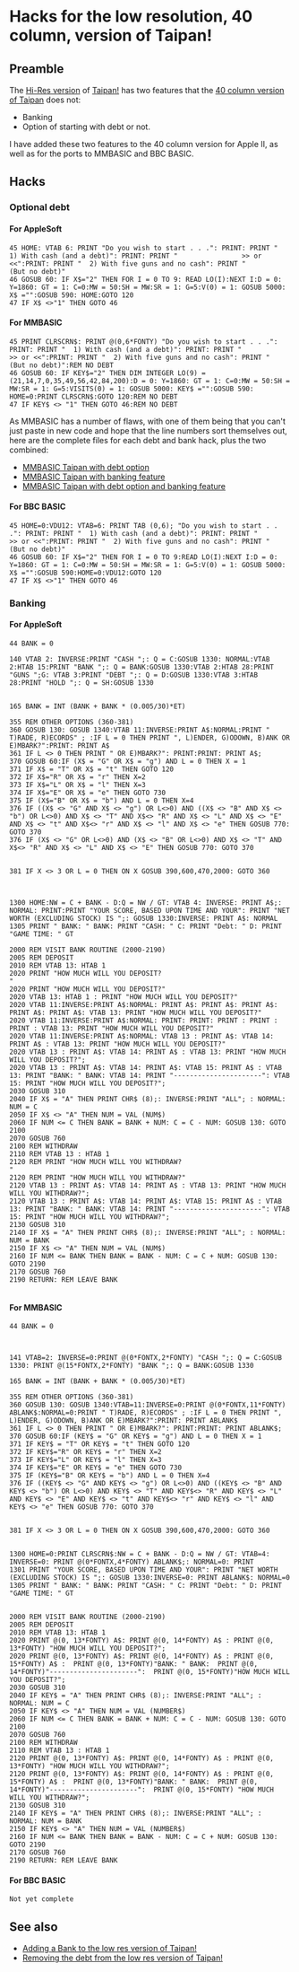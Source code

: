 # Hacks for the low resolution, 40 column, version of Taipan!

## Preamble

The [Hi-Res version][1] of [Taipan!][2] has two features that the [40 column version of Taipan][3] does not:

 - Banking
 - Option of starting with debt or not.

I have added these two features to the 40 column version for Apple II, as well as for the ports to  MMBASIC and BBC BASIC.

## Hacks

### Optional debt

#### For AppleSoft

```none
45 HOME: VTAB 6: PRINT "Do you wish to start . . .": PRINT: PRINT "  1) With cash (and a debt)": PRINT: PRINT "                >> or <<":PRINT: PRINT "  2) With five guns and no cash": PRINT "                (But no debt)"
46 GOSUB 60: IF X$="2" THEN FOR I = 0 TO 9: READ LO(I):NEXT I:D = 0: Y=1860: GT = 1: C=0:MW = 50:SH = MW:SR = 1: G=5:V(0) = 1: GOSUB 5000: X$ ="":GOSUB 590: HOME:GOTO 120
47 IF X$ <>"1" THEN GOTO 46
```


#### For MMBASIC

```none
45 PRINT CLRSCRN$: PRINT @(0,6*FONTY) "Do you wish to start . . .": PRINT: PRINT "  1) With cash (and a debt)": PRINT: PRINT "                >> or <<":PRINT: PRINT "  2) With five guns and no cash": PRINT "                (But no debt)":REM NO DEBT
46 GOSUB 60: IF KEY$="2" THEN DIM INTEGER LO(9) = (21,14,7,0,35,49,56,42,84,200):D = 0: Y=1860: GT = 1: C=0:MW = 50:SH = MW:SR = 1: G=5:VISITS(0) = 1: GOSUB 5000: KEY$ ="":GOSUB 590: HOME=0:PRINT CLRSCRN$:GOTO 120:REM NO DEBT
47 IF KEY$ <> "1" THEN GOTO 46:REM NO DEBT
```

As MMBASIC has a number of flaws, with one of them being that you can't just paste in new code and hope that the line numbers sort themselves out, here are the complete files for each debt and bank hack, plus the two combined:

 - [MMBASIC Taipan with debt option][4]
 - [MMBASIC Taipan with banking feature][5]
 - [MMBASIC Taipan with debt option and banking feature][6]


#### For BBC BASIC

```none
45 HOME=0:VDU12: VTAB=6: PRINT TAB (0,6); "Do you wish to start . . .": PRINT: PRINT "  1) With cash (and a debt)": PRINT: PRINT "                >> or <<":PRINT: PRINT "  2) With five guns and no cash": PRINT "                (But no debt)"
46 GOSUB 60: IF X$="2" THEN FOR I = 0 TO 9:READ LO(I):NEXT I:D = 0: Y=1860: GT = 1: C=0:MW = 50:SH = MW:SR = 1: G=5:V(0) = 1: GOSUB 5000: X$ ="":GOSUB 590:HOME=0:VDU12:GOTO 120
47 IF X$ <>"1" THEN GOTO 46
```



### Banking

#### For AppleSoft

```none
44 BANK = 0

140 VTAB 2: INVERSE:PRINT "CASH ";: Q = C:GOSUB 1330: NORMAL:VTAB 2:HTAB 15:PRINT "BANK ";: Q = BANK:GOSUB 1330:VTAB 2:HTAB 28:PRINT "GUNS ";G: VTAB 3:PRINT "DEBT ";: Q = D:GOSUB 1330:VTAB 3:HTAB 28:PRINT "HOLD ";: Q = SH:GOSUB 1330


165 BANK = INT (BANK + BANK * (0.005/30)*ET)

355 REM OTHER OPTIONS (360-381)
360 GOSUB 130: GOSUB 1340:VTAB 11:INVERSE:PRINT A$:NORMAL:PRINT " T)RADE, R)ECORDS" ; :IF L = 0 THEN PRINT ", L)ENDER, G)ODOWN, B)ANK OR E)MBARK?":PRINT: PRINT A$
361 IF L <> 0 THEN PRINT " OR E)MBARK?": PRINT:PRINT: PRINT A$;
370 GOSUB 60:IF (X$ = "G" OR X$ = "g") AND L = 0 THEN X = 1
371 IF X$ = "T" OR X$ = "t" THEN GOTO 120
372 IF X$="R" OR X$ = "r" THEN X=2
373 IF X$="L" OR X$ = "l" THEN X=3
374 IF X$="E" OR X$ = "e" THEN GOTO 730
375 IF (X$="B" OR X$ = "b") AND L = 0 THEN X=4
376 IF ((X$ <> "G" AND X$ <> "g") OR L<>0) AND ((X$ <> "B" AND X$ <> "b") OR L<>0) AND X$ <> "T" AND X$<> "R" AND X$ <> "L" AND X$ <> "E" AND X$ <> "t" AND X$<> "r" AND X$ <> "l" AND X$ <> "e" THEN GOSUB 770: GOTO 370
376 IF (X$ <> "G" OR L<>0) AND (X$ <> "B" OR L<>0) AND X$ <> "T" AND X$<> "R" AND X$ <> "L" AND X$ <> "E" THEN GOSUB 770: GOTO 370


381 IF X <> 3 OR L = 0 THEN ON X GOSUB 390,600,470,2000: GOTO 360



1300 HOME:NW = C + BANK - D:Q = NW / GT: VTAB 4: INVERSE: PRINT A$;: NORMAL: PRINT:PRINT "YOUR SCORE, BASED UPON TIME AND YOUR": PRINT "NET WORTH (EXCLUDING STOCK) IS ";: GOSUB 1330:INVERSE: PRINT A$: NORMAL
1305 PRINT " BANK: " BANK: PRINT "CASH: " C: PRINT "Debt: " D: PRINT "GAME TIME: " GT

2000 REM VISIT BANK ROUTINE (2000-2190)
2005 REM DEPOSIT
2010 REM VTAB 13: HTAB 1
2020 PRINT "HOW MUCH WILL YOU DEPOSIT?                                            "
2020 PRINT "HOW MUCH WILL YOU DEPOSIT?"
2020 VTAB 13: HTAB 1 : PRINT "HOW MUCH WILL YOU DEPOSIT?"
2020 VTAB 11:INVERSE:PRINT A$:NORMAL: PRINT A$: PRINT A$: PRINT A$: PRINT A$: PRINT A$: VTAB 13: PRINT "HOW MUCH WILL YOU DEPOSIT?"
2020 VTAB 11:INVERSE:PRINT A$:NORMAL: PRINT: PRINT: PRINT : PRINT : PRINT : VTAB 13: PRINT "HOW MUCH WILL YOU DEPOSIT?"
2020 VTAB 11:INVERSE:PRINT A$:NORMAL: VTAB 13 : PRINT A$: VTAB 14: PRINT A$ : VTAB 13: PRINT "HOW MUCH WILL YOU DEPOSIT?"
2020 VTAB 13 : PRINT A$: VTAB 14: PRINT A$ : VTAB 13: PRINT "HOW MUCH WILL YOU DEPOSIT?";
2020 VTAB 13 : PRINT A$: VTAB 14: PRINT A$: VTAB 15: PRINT A$ : VTAB 13: PRINT "BANK: " BANK: VTAB 14: PRINT "----------------------": VTAB 15: PRINT "HOW MUCH WILL YOU DEPOSIT?";
2030 GOSUB 310
2040 IF X$ = "A" THEN PRINT CHR$ (8);: INVERSE:PRINT "ALL"; : NORMAL: NUM = C
2050 IF X$ <> "A" THEN NUM = VAL (NUM$)
2060 IF NUM <= C THEN BANK = BANK + NUM: C = C - NUM: GOSUB 130: GOTO 2100
2070 GOSUB 760
2100 REM WITHDRAW
2110 REM VTAB 13 : HTAB 1
2120 REM PRINT "HOW MUCH WILL YOU WITHDRAW?                                           "
2120 REM PRINT "HOW MUCH WILL YOU WITHDRAW?"
2120 VTAB 13 : PRINT A$: VTAB 14: PRINT A$ : VTAB 13: PRINT "HOW MUCH WILL YOU WITHDRAW?";
2120 VTAB 13 : PRINT A$: VTAB 14: PRINT A$: VTAB 15: PRINT A$ : VTAB 13: PRINT "BANK: " BANK: VTAB 14: PRINT "----------------------": VTAB 15: PRINT "HOW MUCH WILL YOU WITHDRAW?";
2130 GOSUB 310
2140 IF X$ = "A" THEN PRINT CHR$ (8);: INVERSE:PRINT "ALL"; : NORMAL: NUM = BANK
2150 IF X$ <> "A" THEN NUM = VAL (NUM$)
2160 IF NUM <= BANK THEN BANK = BANK - NUM: C = C + NUM: GOSUB 130: GOTO 2190
2170 GOSUB 760
2190 RETURN: REM LEAVE BANK


```


#### For MMBASIC

```none
44 BANK = 0 



141 VTAB=2: INVERSE=0:PRINT @(0*FONTX,2*FONTY) "CASH ";: Q = C:GOSUB 1330: PRINT @(15*FONTX,2*FONTY) "BANK ";: Q = BANK:GOSUB 1330

165 BANK = INT (BANK + BANK * (0.005/30)*ET)

355 REM OTHER OPTIONS (360-381)
360 GOSUB 130: GOSUB 1340:VTAB=11:INVERSE=0:PRINT @(0*FONTX,11*FONTY) ABLANK$:NORMAL=0:PRINT " T)RADE, R)ECORDS" ; :IF L = 0 THEN PRINT ", L)ENDER, G)ODOWN, B)ANK OR E)MBARK?":PRINT: PRINT ABLANK$
361 IF L <> 0 THEN PRINT " OR E)MBARK?": PRINT:PRINT: PRINT ABLANK$;
370 GOSUB 60:IF (KEY$ = "G" OR KEY$ = "g") AND L = 0 THEN X = 1
371 IF KEY$ = "T" OR KEY$ = "t" THEN GOTO 120
372 IF KEY$="R" OR KEY$ = "r" THEN X=2
373 IF KEY$="L" OR KEY$ = "l" THEN X=3
374 IF KEY$="E" OR KEY$ = "e" THEN GOTO 730
375 IF (KEY$="B" OR KEY$ = "b") AND L = 0 THEN X=4
376 IF ((KEY$ <> "G" AND KEY$ <> "g") OR L<>0) AND ((KEY$ <> "B" AND KEY$ <> "b") OR L<>0) AND KEY$ <> "T" AND KEY$<> "R" AND KEY$ <> "L" AND KEY$ <> "E" AND KEY$ <> "t" AND KEY$<> "r" AND KEY$ <> "l" AND KEY$ <> "e" THEN GOSUB 770: GOTO 370


381 IF X <> 3 OR L = 0 THEN ON X GOSUB 390,600,470,2000: GOTO 360


1300 HOME=0:PRINT CLRSCRN$:NW = C + BANK - D:Q = NW / GT: VTAB=4: INVERSE=0: PRINT @(0*FONTX,4*FONTY) ABLANK$;: NORMAL=0: PRINT
1301 PRINT "YOUR SCORE, BASED UPON TIME AND YOUR": PRINT "NET WORTH (EXCLUDING STOCK) IS ";: GOSUB 1330:INVERSE=0: PRINT ABLANK$: NORMAL=0
1305 PRINT " BANK: " BANK: PRINT "CASH: " C: PRINT "Debt: " D: PRINT "GAME TIME: " GT


2000 REM VISIT BANK ROUTINE (2000-2190)
2005 REM DEPOSIT
2010 REM VTAB 13: HTAB 1
2020 PRINT @(0, 13*FONTY) A$: PRINT @(0, 14*FONTY) A$ : PRINT @(0, 13*FONTY) "HOW MUCH WILL YOU DEPOSIT?";
2020 PRINT @(0, 13*FONTY) A$: PRINT @(0, 14*FONTY) A$ : PRINT @(0, 15*FONTY) A$ :  PRINT @(0, 13*FONTY)"BANK: " BANK:  PRINT @(0, 14*FONTY)"----------------------":  PRINT @(0, 15*FONTY)"HOW MUCH WILL YOU DEPOSIT?";
2030 GOSUB 310
2040 IF KEY$ = "A" THEN PRINT CHR$ (8);: INVERSE:PRINT "ALL"; : NORMAL: NUM = C
2050 IF KEY$ <> "A" THEN NUM = VAL (NUMBER$)
2060 IF NUM <= C THEN BANK = BANK + NUM: C = C - NUM: GOSUB 130: GOTO 2100
2070 GOSUB 760
2100 REM WITHDRAW
2110 REM VTAB 13 : HTAB 1
2120 PRINT @(0, 13*FONTY) A$: PRINT @(0, 14*FONTY) A$ : PRINT @(0, 13*FONTY) "HOW MUCH WILL YOU WITHDRAW?";
2120 PRINT @(0, 13*FONTY) A$: PRINT @(0, 14*FONTY) A$ : PRINT @(0, 15*FONTY) A$ :  PRINT @(0, 13*FONTY)"BANK: " BANK:  PRINT @(0, 14*FONTY)"----------------------":  PRINT @(0, 15*FONTY) "HOW MUCH WILL YOU WITHDRAW?";
2130 GOSUB 310
2140 IF KEY$ = "A" THEN PRINT CHR$ (8);: INVERSE:PRINT "ALL"; : NORMAL: NUM = BANK
2150 IF KEY$ <> "A" THEN NUM = VAL (NUMBER$)
2160 IF NUM <= BANK THEN BANK = BANK - NUM: C = C + NUM: GOSUB 130: GOTO 2190
2170 GOSUB 760
2190 RETURN: REM LEAVE BANK
```


#### For BBC BASIC

```none
Not yet complete
```

## See also

 - [Adding a Bank to the low res version of Taipan!][7]
 - [Removing the debt from the low res version of Taipan!][8]


  [1]: https://mirrors.apple2.org.za/ftp.apple.asimov.net/images/games/simulation/taipan%2B.dsk
  [2]: https://taipangame.com
  [3]: https://taipangame.com/pdf/TaipanAHistoricalAdventureForTheAppleComputerAppleIIEdition.pdf
  [4]: https://github.com/greenonline/TRS80Taipan/blob/main/Misc/Hacks/MMBASIC/MMBASICTaipan_Debt.bas
  [5]: https://github.com/greenonline/TRS80Taipan/blob/main/Misc/Hacks/MMBASIC/MMBASICTaipan_Bank.bas
  [6]: https://github.com/greenonline/TRS80Taipan/blob/main/Misc/Hacks/MMBASIC/MMBASICTaipan_DebtBank.bas
  [7]: https://gr33nonline.wordpress.com/2025/05/31/adding-a-bank-to-the-low-res-version-of-taipan/
  [8]: https://gr33nonline.wordpress.com/2025/06/24/removing-the-debt-from-the-low-res-version-of-taipan/
